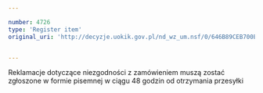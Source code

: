```yaml
---

number: 4726
type: 'Register item'
original_uri: 'http://decyzje.uokik.gov.pl/nd_wz_um.nsf/0/646B89CEB700EC23C1257B74003782B8?OpenDocument'


---
```


Reklamacje dotyczące niezgodności z zamówieniem muszą zostać zgłoszone w formie pisemnej w ciągu 48 godzin od otrzymania przesyłki
